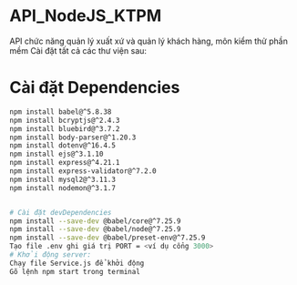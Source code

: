 # API_NodeJS_KTPM

API chức năng quản lý xuất xứ và quản lý khách hàng, môn kiểm thử phần mềm
Cài đặt tất cả các thư viện sau:

# Cài đặt Dependencies

```bash
npm install babel@^5.8.38
npm install bcryptjs@^2.4.3
npm install bluebird@^3.7.2
npm install body-parser@^1.20.3
npm install dotenv@^16.4.5
npm install ejs@^3.1.10
npm install express@^4.21.1
npm install express-validator@^7.2.0
npm install mysql2@^3.11.3
npm install nodemon@^3.1.7


# Cài đặt devDependencies
npm install --save-dev @babel/core@^7.25.9
npm install --save-dev @babel/node@^7.25.9
npm install --save-dev @babel/preset-env@^7.25.9
Tạo file .env ghi giá trị PORT = <ví dụ cổng 3000>
# Khởi động server:
Chạy file Service.js để khởi động
Gõ lệnh npm start trong terminal

```
